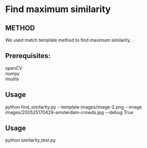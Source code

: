 # Find maximum similarity

## METHOD
We used match template method to find maximum similarity.  <br />

## Prerequisites:
openCV <br />
numpy <br />
imutils <br />

## Usage
python find_similarity.py --template images/image-2.png --image images/200525170429-amsterdam-crowds.jpg --debug True <br />

## Usage
python similarity_test.py <br />
